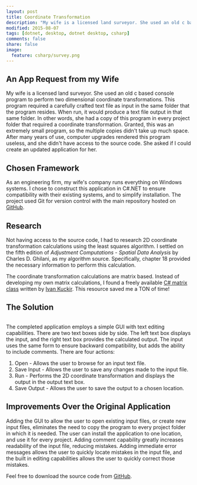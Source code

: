 ```yaml
---
layout: post
title: Coordinate Transformation
description: "My wife is a licensed land surveyor. She used an old c based console program to perform two dimensional coordinate transformations. This program required a carefully crafted text file as input in the same folder that the program resides. When run, it would produce a text file output in that same folder. In other words, she had a copy of this program in every project folder that required a coordinate transformation. Granted, this was an extremely small program, so the multiple copies didn't take up much space. After many years of use, computer upgrades rendered this program useless, and she didn't have access to the source code. She asked if I could create an updated application for her."
modified: 2015-08-07
tags: [dotnet, desktop, dotnet desktop, csharp]
comments: false
share: false
image:
  feature: csharp/survey.png
---
```


## An App Request from my Wife

My wife is a licensed land surveyor. She used an old c based console program to perform two dimensional coordinate transformations. This program required a carefully crafted text file as input in the same folder that the program resides. When run, it would produce a text file output in that same folder. In other words, she had a copy of this program in every project folder that required a coordinate transformation. Granted, this was an extremely small program, so the multiple copies didn't take up much space. After many years of use, computer upgrades rendered this program useless, and she didn't have access to the source code. She asked if I could create an updated application for her.

## Chosen Framework

As an engineering firm, my wife's company runs everything on Windows systems. I chose to construct this application in C#.NET to ensure compatibility with their existing systems, and to simplify installation. The project used Git for version control with the main repository hosted on [GitHub](https://github.com/JacobMDavidson/Coordinate-Transformation/tree/master/CoordinateTransformation).

## Research

Not having access to the source code, I had to research 2D coordinate transformation calculations using the least squares algorithm. I settled on the fifth edition of *Adjustment Computations - Spatial Data Analysis* by Charles D. Ghilani, as my algorithm source. Specifically, chapter 18 provided the necessary information to perform this calculation.

The coordinate transformation calculations are matrix based. Instead of developing my own matrix calculations, I found a freely available [C# matrix class](https://github.com/darkdragon-001/LightweightMatrixCSharp) written by [Ivan Kuckir](http://blog.ivank.net). This resource saved me a TON of time!

## The Solution

<figure style="text-align: center">
    <img src="{{ site.url }}/images/csharp/coordinate.png" alt="">
</figure>

The completed application employs a simple GUI with text editing capabilities. There are two text boxes side by side. The left text box displays the input, and the right text box provides the calculated output. The input uses the same form to ensure backward compatibility, but adds the ability to include comments. There are four actions:

1. Open - Allows the user to browse for an input text file.
2. Save Input - Allows the user to save any changes made to the input file.
3. Run - Performs the 2D coordinate transformation and displays the output in the output text box.
4. Save Output - Allows the user to save the output to a chosen location.

## Improvements Over the Original Application

Adding the GUI to allow the user to open existing input files, or create new input files, eliminates the need to copy the program to every project folder in which it is needed. The user can install the application to one location, and use it for every project. Adding comment capability greatly increases readability of the input file, reducing mistakes. Adding immediate error messages allows the user to quickly locate mistakes in the input file, and the built in editing capabilities allows the user to quickly correct those mistakes.

Feel free to download the source code from [GitHub](https://github.com/JacobMDavidson/Coordinate-Transformation/tree/master/CoordinateTransformation).
